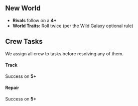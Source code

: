 ## New World

* **Rivals** follow on a **4+**
* **World Traits:** Roll twice (per the Wild Galaxy optional rule)

## Crew Tasks

We assign all crew to tasks before resolving any of them.

#### Track

Success on **5+** 

#### Repair

Success on **5+**

